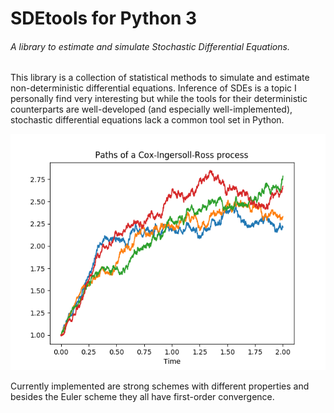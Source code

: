 # SDEtools for Python 3 
###### A library to estimate and simulate Stochastic Differential Equations.

This library is a collection of statistical methods to simulate and estimate non-deterministic differential equations. Inference of SDEs is a topic I personally find very interesting but while the tools for their deterministic counterparts are well-developed (and especially well-implemented), stochastic differential equations lack a common tool set in Python.

![Alt text](misc/cirpaths.png?raw=true)

Currently implemented are strong schemes with different properties and besides the Euler scheme they all have first-order convergence.
